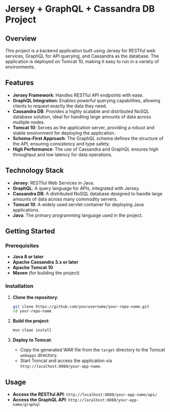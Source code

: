 # Jersey + GraphQL + Cassandra DB Project

## Overview

This project is a backend application built using Jersey for RESTful web services, GraphQL for API querying, and Cassandra as the database. The application is deployed on Tomcat 10, making it easy to run in a variety of environments.

## Features

- **Jersey Framework**: Handles RESTful API endpoints with ease.
- **GraphQL Integration**: Enables powerful querying capabilities, allowing clients to request exactly the data they need.
- **Cassandra DB**: Provides a highly scalable and distributed NoSQL database solution, ideal for handling large amounts of data across multiple nodes.
- **Tomcat 10**: Serves as the application server, providing a robust and stable environment for deploying the application.
- **Schema-First Approach**: The GraphQL schema defines the structure of the API, ensuring consistency and type safety.
- **High Performance**: The use of Cassandra and GraphQL ensures high throughput and low latency for data operations.

## Technology Stack

- **Jersey**: RESTful Web Services in Java.
- **GraphQL**: A query language for APIs, integrated with Jersey.
- **Cassandra DB**: A distributed NoSQL database designed to handle large amounts of data across many commodity servers.
- **Tomcat 10**: A widely used servlet container for deploying Java applications.
- **Java**: The primary programming language used in the project.

## Getting Started

### Prerequisites

- **Java 8 or later**
- **Apache Cassandra 3.x or later**
- **Apache Tomcat 10**
- **Maven** (for building the project)

### Installation

1. **Clone the repository**:
    ```bash
    git clone https://github.com/yourusername/your-repo-name.git
    cd your-repo-name
    ```

2. **Build the project**:
    ```bash
    mvn clean install
    ```

3. **Deploy to Tomcat**:
    - Copy the generated WAR file from the `target` directory to the Tomcat `webapps` directory.
    - Start Tomcat and access the application via `http://localhost:8080/your-app-name`.

## Usage

- **Access the RESTful API**: `http://localhost:8080/your-app-name/api/`
- **Access the GraphQL API**: `http://localhost:8080/your-app-name/graphql`
